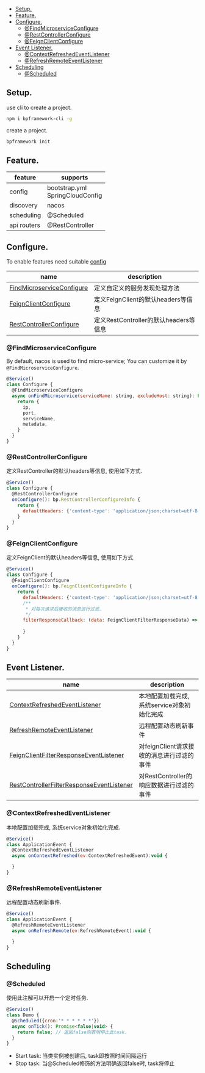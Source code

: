 - [Setup.](#setup)
- [Feature.](#feature)
- [Configure.](#configure)
  - [@FindMicroserviceConfigure](#findmicroserviceconfigure)
  - [@RestControllerConfigure](#restcontrollerconfigure)
  - [@FeignClientConfigure](#feignclientconfigure)
- [Event Listener.](#event-listener)
  - [@ContextRefreshedEventListener](#contextrefreshedeventlistener)
  - [@RefreshRemoteEventListener](#refreshremoteeventlistener)
- [Scheduling](#scheduling)
  - [@Scheduled](#scheduled)

## Setup.

use cli to create a project.

```bash
npm i bpframework-cli -g
```

create a project.

```bash
bpframework init
```


## Feature.

| feature     | supports                           |
| ----------- | ---------------------------------- |
| config      | bootstrap.yml<br>SpringCloudConfig |
| discovery   | nacos                              |
| scheduling  | @Scheduled                         |
| api routers | @RestController                    |

## Configure.

To enable features need suitable [config](./config.md)

| name                                                    | description                           |
| ------------------------------------------------------- | ------------------------------------- |
| [FindMicroserviceConfigure](#findmicroserviceconfigure) | 定义自定义的服务发现处理方法          |
| [FeignClientConfigure](#feignclientconfigure)           | 定义FeignClient的默认headers等信息    |
| [RestControllerConfigure](#restcontrollerconfigure)     | 定义RestController的默认headers等信息 |


### @FindMicroserviceConfigure

By default, nacos is used to find micro-service; You can customize it by `@FindMicroserviceConfigure`.

```js
@Service()
class Configure {
  @FindMicroserviceConfigure
  async onFindMicroservice(serviceName: string, excludeHost: string): Promise<ServiceInfo> {
    return {
      ip,
      port,
      serviceName,
      metadata,
    }
  }
}
```

### @RestControllerConfigure

定义RestController的默认headers等信息, 使用如下方式.

```js
@Service()
class Configure {
  @RestControllerConfigure
  onConfigure(): bp.RestControllerConfigureInfo {
    return {
      defaultHeaders: {'content-type': 'application/json;charset=utf-8'},
    }
  }
}
```

### @FeignClientConfigure

定义FeignClient的默认headers等信息, 使用如下方式.

```js
@Service()
class Configure {
  @FeignClientConfigure
  onConfigure(): bp.FeignClientConfigureInfo {
    return {
      defaultHeaders: {'content-type': 'application/json;charset=utf-8'},
      /**
       * 对每次请求后接收的消息进行过滤.
       */
      filterResponseCallback: (data: FeignClientFilterResponseData) => {
        
      }
    }
  }
}
```


## Event Listener.

| name                                                                                    | description                                 |
| --------------------------------------------------------------------------------------- | ------------------------------------------- |
| [ContextRefreshedEventListener](#ContextRefreshedEventListener)                         | 本地配置加载完成, 系统service对象初始化完成 |
| [RefreshRemoteEventListener](#RefreshRemoteEventListener)                               | 远程配置动态刷新事件                        |
| [FeignClientFilterResponseEventListener](#FeignClientFilterResponseEventListener)       | 对feignClient请求接收的消息进行过滤的事件   |
| [RestControllerFilterResponseEventListener](#RestControllerFilterResponseEventListener) | 对RestController的响应数据进行过滤的事件    |


### @ContextRefreshedEventListener

本地配置加载完成, 系统service对象初始化完成.

```js
@Service()
class ApplicationEvent {
  @ContextRefreshedEventListener
  async onContextRefreshed(ev:ContextRefreshedEvent):void {

  }
}
```

### @RefreshRemoteEventListener

远程配置动态刷新事件.

```js
@Service()
class ApplicationEvent {
  @RefreshRemoteEventListener
  async onRefreshRemote(ev:RefreshRemoteEvent):void {

  }
}
```

## Scheduling

### @Scheduled

使用此注解可以开启一个定时任务.

```js
@Service()
class Demo {
  @Scheduled({cron:'* * * * * *'})
  async onTick(): Promise<false|void> {
    return false; // 返回false则表明停止此task.
  }
}
```

- Start task:  当类实例被创建后, task即按照时间间隔运行
- Stop task: 当@Scheduled修饰的方法明确返回false时, task将停止

